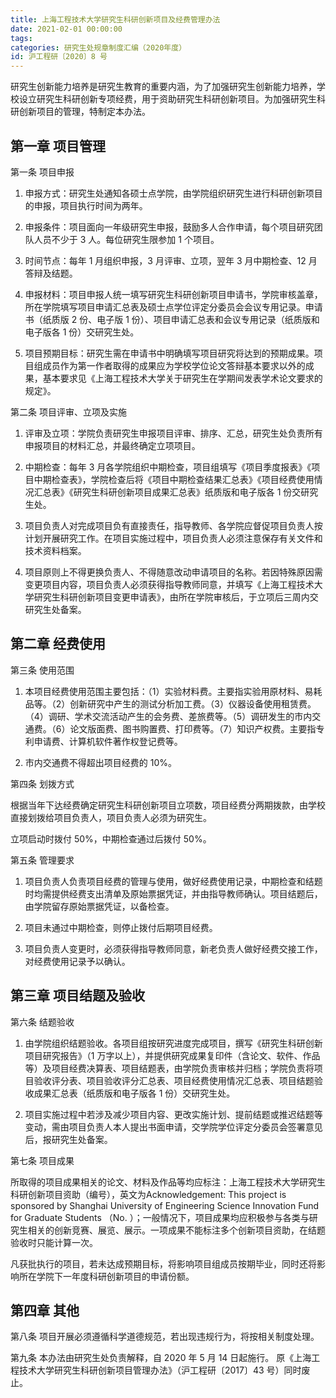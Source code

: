```yaml
---
title: 上海工程技术大学研究生科研创新项目及经费管理办法
date: 2021-02-01 00:00:00
tags: 
categories: 研究生处规章制度汇编（2020年度）
id: 沪工程研〔2020〕8 号
---
```


研究生创新能力培养是研究生教育的重要内涵，为了加强研究生创新能力培养，学校设立研究生科研创新专项经费，用于资助研究生科研创新项目。为加强研究生科研创新项目的管理，特制定本办法。

## 第一章 项目管理

第一条 项目申报

1. 申报方式：研究生处通知各硕士点学院，由学院组织研究生进行科研创新项目的申报，项目执行时间为两年。

2. 申报条件：项目面向一年级研究生申报，鼓励多人合作申请，每个项目研究团队人员不少于 3 人。每位研究生限参加 1 个项目。

3. 时间节点：每年 1 月组织申报，3 月评审、立项，翌年 3 月中期检查、12 月答辩及结题。

4. 申报材料：项目申报人统一填写研究生科研创新项目申请书，学院审核盖章，所在学院填写项目申请汇总表及硕士点学位评定分委员会会议专用记录。申请书（纸质版 2 份、电子版 1 份）、项目申请汇总表和会议专用记录（纸质版和电子版各 1 份）交研究生处。

5. 项目预期目标：研究生需在申请书中明确填写项目研究将达到的预期成果。项目组成员作为第一作者取得的成果应为学校学位论文答辩基本要求以外的成果，基本要求见《上海工程技术大学关于研究生在学期间发表学术论文要求的规定》。

第二条 项目评审、立项及实施

1. 评审及立项：学院负责研究生申报项目评审、排序、汇总，研究生处负责所有申报项目的材料汇总，并最终确定立项项目。

2. 中期检查：每年 3 月各学院组织中期检查，项目组填写《项目季度报表》《项目中期检查表》，学院检查后将《项目中期检查结果汇总表》《项目经费使用情况汇总表》《研究生科研创新项目成果汇总表》纸质版和电子版各 1 份交研究生处。

3. 项目负责人对完成项目负有直接责任，指导教师、各学院应督促项目负责人按计划开展研究工作。在项目实施过程中，项目负责人必须注意保存有关文件和技术资料档案。

4. 项目原则上不得更换负责人、不得随意改动申请项目的名称。若因特殊原因需变更项目内容，项目负责人必须获得指导教师同意，并填写《上海工程技术大学研究生科研创新项目变更申请表》，由所在学院审核后，于立项后三周内交研究生处备案。

## 第二章 经费使用

第三条 使用范围

1. 本项目经费使用范围主要包括：（1）实验材料费。主要指实验用原材料、易耗品等。（2）创新研究中产生的测试分析加工费。（3）仪器设备使用租赁费。（4）调研、学术交流活动产生的会务费、差旅费等。（5）调研发生的市内交通费。（6）论文版面费、图书购置费、打印费等。（7）知识产权费。主要指专利申请费、计算机软件著作权登记费等。

2. 市内交通费不得超出项目经费的 10%。

第四条 划拨方式

根据当年下达经费确定研究生科研创新项目立项数，项目经费分两期拨款，由学校直接划拨给项目负责人，项目负责人必须为研究生。

立项启动时拨付 50%，中期检查通过后拨付 50%。

第五条 管理要求

1. 项目负责人负责项目经费的管理与使用，做好经费使用记录，中期检查和结题时均需提供经费支出清单及原始票据凭证，并由指导教师确认。项目结题后，由学院留存原始票据凭证，以备检查。

2. 项目未通过中期检查，则停止拨付后期项目经费。

3. 项目负责人变更时，必须获得指导教师同意，新老负责人做好经费交接工作，对经费使用记录予以确认。

## 第三章 项目结题及验收

第六条 结题验收

1. 由学院组织结题验收。各项目组按研究进度完成项目，撰写《研究生科研创新项目研究报告》（1 万字以上），并提供研究成果复印件（含论文、软件、作品等）及项目经费决算表、项目结题表，由学院负责审核并归档；学院负责将项目验收评分表、项目验收评分汇总表、项目经费使用情况汇总表、项目结题验收成果汇总表（纸质版和电子版各 1 份）交研究生处。

2. 项目实施过程中若涉及减少项目内容、更改实施计划、提前结题或推迟结题等变动，需由项目负责人本人提出书面申请，交学院学位评定分委员会签署意见后，报研究生处备案。

第七条 项目成果

所取得的项目成果相关的论文、材料及作品等均应标注：上海工程技术大学研究生科研创新项目资助（编号），英文为Acknowledgement: This project is sponsored by Shanghai University of Engineering Science Innovation Fund for Graduate Students （No.  ）；一般情况下，项目成果均应积极参与各类与研究生相关的创新竞赛、展览、展示。一项成果不能标注多个创新项目资助，在结题验收时只能计算一次。

凡获批执行的项目，若未达成预期目标，将影响项目组成员按期毕业，同时还将影响所在学院下一年度科研创新项目的申请份额。

## 第四章 其他

第八条 项目开展必须遵循科学道德规范，若出现违规行为，将按相关制度处理。

第九条 本办法由研究生处负责解释，自 2020 年 5 月 14 日起施行。 原《上海工程技术大学研究生科研创新项目管理办法》（沪工程研〔2017〕43 号）同时废止。
